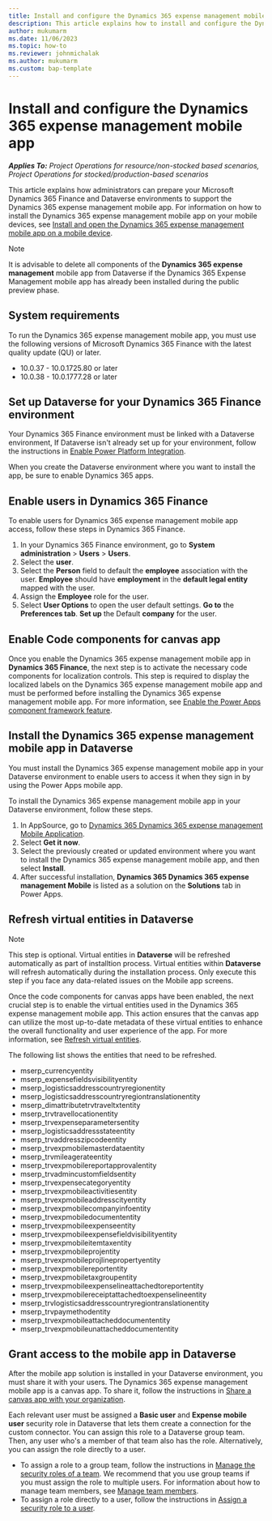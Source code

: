```yaml
---
title: Install and configure the Dynamics 365 expense management mobile app 
description: This article explains how to install and configure the Dynamics 365 expense management mobile app.
author: mukumarm
ms.date: 11/06/2023
ms.topic: how-to
ms.reviewer: johnmichalak
ms.author: mukumarm
ms.custom: bap-template
---
```


# Install and configure the Dynamics 365 expense management mobile app

_**Applies To:** Project Operations for resource/non-stocked based scenarios, Project Operations for stocked/production-based scenarios_

This article explains how administrators can prepare your Microsoft Dynamics 365 Finance and Dataverse environments to support the Dynamics 365 expense management mobile app. For information on how to install the Dynamics 365 expense management mobile app on your mobile devices, see [Install and open the Dynamics 365 expense management mobile app on a mobile device](mobile-app-install-on-mobile-device.md).

> [!Note]
>  It is advisable to delete all components of the **Dynamics 365 expense management** mobile app from Dataverse if the Dynamics 365 Expense Management mobile app has already been installed during the public preview phase.

## System requirements

To run the Dynamics 365 expense management mobile app, you must use the following versions of Microsoft Dynamics 365 Finance with the latest quality update (QU) or later.
- 10.0.37 - 10.0.1725.80 or later
- 10.0.38 - 10.0.1777.28 or later
  
## Set up Dataverse for your Dynamics 365 Finance environment

Your Dynamics 365 Finance environment must be linked with a Dataverse environment, If Dataverse isn't already set up for your environment, follow the instructions in [Enable Power Platform Integration](/dynamics365/fin-ops-core/dev-itpro/power-platform/enable-power-platform-integration#enable-after-deploy).

When you create the Dataverse environment where you want to install the app, be sure to enable Dynamics 365 apps.

## Enable users in Dynamics 365 Finance

To enable users for Dynamics 365 expense management mobile app access, follow these steps in Dynamics 365 Finance.

1. In your Dynamics 365 Finance environment, go to **System administration** > **Users** > **Users**.
1. Select the **user**.
1. Select the **Person** field to default the **employee** association with the user. **Employee** should have **employment** in the **default legal entity** mapped with the user.
1. Assign the **Employee** role for the user.
1. Select **User Options** to open the user default settings. **Go to** the **Preferences tab**. **Set up** the Default **company** for the user.
   
## Enable Code components for canvas app
Once you enable the Dynamics 365 expense management mobile app in **Dynamics 365 Finance**, the next step is to activate the necessary code components for localization controls. This step is required to display the localized labels on the Dynamics 365 expense management mobile app and must be performed before installing the Dynamics 365 expense management mobile app. For more information, see [Enable the Power Apps component framework feature](https://github.com/MicrosoftDocs/powerapps-docs/blob/8bdb6cf00e2c10f73beafd70c2f694edc84f239a/powerapps-docs/developer/component-framework/component-framework-for-canvas-apps.md).

## Install the Dynamics 365 expense management mobile app in Dataverse

You must install the Dynamics 365 expense management mobile app in your Dataverse environment to enable users to access it when they sign in by using the Power Apps mobile app.

To install the Dynamics 365 expense management mobile app in your Dataverse environment, follow these steps.

1. In AppSource, go to [Dynamics 365 Dynamics 365 expense management Mobile Application](https://appsource.microsoft.com/product/dynamics-365/mscrm.msdyn_expense_mobile-preview?flightCodes=d365expensemobile&exp=ubp8).
1. Select **Get it now**.
1. Select the previously created or updated environment where you want to install the Dynamics 365 expense management mobile app, and then select **Install**.
1. After successful installation, **Dynamics 365 Dynamics 365 expense management Mobile** is listed as a solution on the **Solutions** tab in Power Apps.

## Refresh virtual entities in Dataverse
> [!Note]
>  This step is optional. Virtual entities in **Dataverse** will be refreshed automatically as part of installtion process. Virtual entities within **Dataverse** will refresh automatically during the installation process. Only execute this step if you face any data-related issues on the Mobile app screens.

Once the code components for canvas apps have been enabled, the next crucial step is to enable the virtual entities used in the Dynamics 365 expense management mobile app. This action ensures that the canvas app can utilize the most up-to-date metadata of these virtual entities to enhance the overall functionality and user experience of the app. For more information, see [Refresh virtual entities](https://github.com/MicrosoftDocs/dynamics-365-unified-operations-public/blob/9ae4c7446f720f42f694048cd3561515569b7e98/articles/fin-ops-core/dev-itpro/power-platform/enable-virtual-entities.md#refresh-virtual-entity-metadata).

The following list shows the entities that need to be refreshed.

- mserp\_currencyentity
- mserp\_expensefieldsvisibilityentity
- mserp\_logisticsaddresscountryregionentity
- mserp\_logisticsaddresscountryregiontranslationentity
- mserp\_dimattributetrvtraveltxtentity
- mserp\_trvtravellocationentity
- mserp\_trvexpenseparametersentity
- mserp\_logisticsaddressstateentity
- mserp\_trvaddresszipcodeentity
- mserp\_trvexpmobilemasterdataentity
- mserp\_trvmileagerateentity
- mserp\_trvexpmobilereportapprovalentity
- mserp\_trvadmincustomfieldsentity
- mserp\_trvexpensecategoryentity
- mserp\_trvexpmobileactivitiesentity
- mserp\_trvexpmobileaddresscityentity
- mserp\_trvexpmobilecompanyinfoentity
- mserp\_trvexpmobiledocumententity
- mserp\_trvexpmobileexpenseentity
- mserp\_trvexpmobileexpensefieldvisibilityentity
- mserp\_trvexpmobileitemtaxentity
- mserp\_trvexpmobileprojentity
- mserp\_trvexpmobileprojlinepropertyentity
- mserp\_trvexpmobilereportentity
- mserp\_trvexpmobiletaxgroupentity
- mserp\_trvexpmobileexpenselineattachedtoreportentity
- mserp\_trvexpmobilereceiptattachedtoexpenselineentity
- mserp\_trvlogisticsaddresscountryregiontranslationentity
- mserp\_trvpaymethodentity
- mserp\_trvexpmobileattacheddocumententity
- mserp\_trvexpmobileunattacheddocumententity
  
## Grant access to the mobile app in Dataverse

After the mobile app solution is installed in your Dataverse environment, you must share it with your users. The Dynamics 365 expense management mobile app is a canvas app. To share it, follow the instructions in [Share a canvas app with your organization](/power-apps/maker/canvas-apps/share-app).

Each relevant user must be assigned a **Basic user** and **Expense mobile user** security role in Dataverse that lets them create a connection for the custom connector. You can assign this role to a Dataverse group team. Then, any user who's a member of that team also has the role. Alternatively, you can assign the role directly to a user.

- To assign a role to a group team, follow the instructions in [Manage the security roles of a team](/power-platform/admin/manage-group-teams#manage-the-security-roles-of-a-team). We recommend that you use group teams if you must assign the role to multiple users. For information about how to manage team members, see [Manage team members](/power-platform/admin/manage-teams#manage-team-members).
- To assign a role directly to a user, follow the instructions in [Assign a security role to a user](/power-platform/admin/assign-security-roles).



